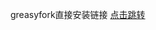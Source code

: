 greasyfork直接安装链接  [点击跳转](https://greasyfork.org/zh-CN/scripts/491687-buff%E8%87%AA%E5%8A%A8%E5%88%B7%E6%96%B0%E5%8F%8A%E8%B4%AD%E4%B9%B0)
